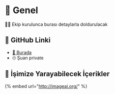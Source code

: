 # 🌱 Genel

👮‍♀️ Ekip kurulunca burası detaylarla doldurulacak

## 🔗 GitHub Linki

* [👀 Burada](https://github.com/asmaamirkhan/CocukAsistan-AI)
* 🙄 Şuan private

## 🎒 İşimize Yarayabilecek İçerikler

{% embed url="http://imageai.org/" %}

